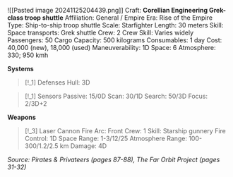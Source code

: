 ![[Pasted image 20241125204439.png]]
Craft: **Corellian Engineering Grek-class troop shuttle**
Affiliation: General / Empire
Era: Rise of the Empire
Type: Ship-to-ship troop shuttle
Scale: Starfighter
Length: 30 meters
Skill: Space transports: Grek shuttle
Crew: 2
Crew Skill: Varies widely
Passengers: 50
Cargo Capacity: 500 kilograms
Consumables: 1 day
Cost: 40,000 (new), 18,000 (used)
Maneuverability: 1D
Space: 6
Atmosphere: 330; 950 kmh

**Systems**
> [!_1] Defenses
> Hull: 3D

> [!_1] Sensors
> Passive: 15/0D
> Scan: 30/1D
> Search: 50/3D
> Focus: 2/3D+2

**Weapons**
> [!_3] Laser Cannon
> Fire Arc: Front
> Crew: 1
> Skill: Starship gunnery
> Fire Control: 1D
> Space Range: 1-3/12/25
> Atmosphere Range: 100-300/1.2/2.5 km
> Damage: 4D


*Source: Pirates & Privateers (pages 87-88), The Far Orbit Project (pages 31-32)*
